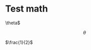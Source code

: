 # Test math

<script type="text/javascript" src="http://cdn.mathjax.org/mathjax/latest/MathJax.js?config=default"></script>

\theta$

$$\theta$$

$\frac{1}{2}$
